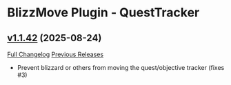 # BlizzMove Plugin - QuestTracker

## [v1.1.42](https://github.com/NumyAddon/BlizzMovePlugin_QuestTracker/tree/v1.1.42) (2025-08-24)
[Full Changelog](https://github.com/NumyAddon/BlizzMovePlugin_QuestTracker/compare/v1.1.41...v1.1.42) [Previous Releases](https://github.com/NumyAddon/BlizzMovePlugin_QuestTracker/releases)

- Prevent blizzard or others from moving the quest/objective tracker (fixes #3)  
